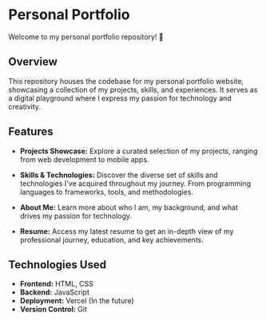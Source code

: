 # Personal Portfolio

Welcome to my personal portfolio repository! 🚀

## Overview

This repository houses the codebase for my personal portfolio website, showcasing a collection of my projects, skills, and experiences. It serves as a digital playground where I express my passion for technology and creativity.

## Features

- **Projects Showcase:** Explore a curated selection of my projects, ranging from web development to mobile apps.

- **Skills & Technologies:** Discover the diverse set of skills and technologies I've acquired throughout my journey. From programming languages to frameworks, tools, and methodologies.

- **About Me:** Learn more about who I am, my background, and what drives my passion for technology.

- **Resume:** Access my latest resume to get an in-depth view of my professional journey, education, and key achievements.

## Technologies Used

- **Frontend:** HTML, CSS
- **Backend:** JavaScript
- **Deployment:** Vercel (In the future)
- **Version Control:** Git
